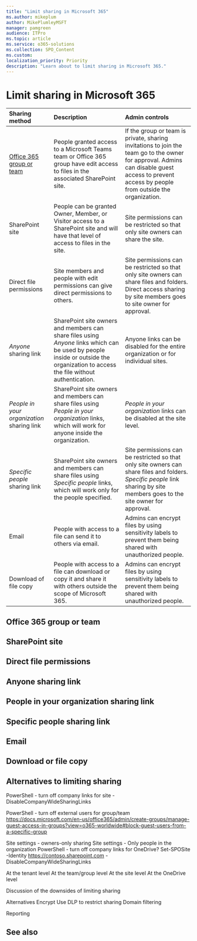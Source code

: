 ```yaml
---
title: "Limit sharing in Microsoft 365"
ms.author: mikeplum
author: MikePlumleyMSFT
manager: pamgreen
audience: ITPro
ms.topic: article
ms.service: o365-solutions
ms.collection: SPO_Content
ms.custom: 
localization_priority: Priority
description: "Learn about to limit sharing in Microsoft 365."
---
```


# Limit sharing in Microsoft 365



|Sharing method|Description|Admin controls|
|:-------------|:----------|:-------------|
|[Office 365 group or team](#office-365-group-or-team)|People granted access to a Microsoft Teams team or Office 365 group have edit access to files in the associated SharePoint site.|If the group or team is private, sharing invitations to join the team go to the owner for approval. Admins can disable guest access to prevent access by people from outside the organization.|
|SharePoint site|People can be granted Owner, Member, or Visitor access to a SharePoint site and will have that level of access to files in the site.|Site permissions can be restricted so that only site owners can share the site.|
|Direct file permissions|Site members and people with edit permissions can give direct permissions to others.|Site permissions can be restricted so that only site owners can share files and folders. Direct access sharing by site members goes to site owner for approval.|
|*Anyone* sharing link|SharePoint site owners and members can share files using *Anyone* links which can be used by people inside or outside the organization to access the file without authentication.|Anyone links can be disabled for the entire organization or for individual sites.|
|*People in your organization* sharing link|SharePoint site owners and members can share files using *People in your organization* links, which will work for anyone inside the organization.|*People in your organization* links can be disabled at the site level.|
|*Specific people* sharing link|SharePoint site owners and members can share files using *Specific people* links, which will work only for the people specified.|Site permissions can be restricted so that only site owners can share files and folders. *Specific people* link sharing by site members goes to the site owner for approval.|
|Email|People with access to a file can send it to others via email.|Admins can encrypt files by using sensitivity labels to prevent them being shared with unauthorized people.|
|Download of file copy|People with access to a file can download or copy it and share it with others outside the scope of Microsoft 365.|Admins can encrypt files by using sensitivity labels to prevent them being shared with unauthorized people.|


## Office 365 group or team

## SharePoint site

## Direct file permissions

## Anyone sharing link

## People in your organization sharing link

## Specific people sharing link

## Email

## Download or file copy

## Alternatives to limiting sharing


PowerShell - turn off company links for site
-DisableCompanyWideSharingLinks

PowerShell - turn off external users for group/team
https://docs.microsoft.com/en-us/office365/admin/create-groups/manage-guest-access-in-groups?view=o365-worldwide#block-guest-users-from-a-specific-group




Site settings - owners-only sharing
Site settings - Only people in the organization
PowerShell - turn off company links for OneDrive?
Set-SPOSite -Identity https://contoso.sharepoint.com -DisableCompanyWideSharingLinks

At the tenant level
At the team/group level
At the site level
At the OneDrive level

Discussion of the downsides of limiting sharing

Alternatives
Encrypt
Use DLP to restrict sharing
Domain filtering

Reporting


## See also

